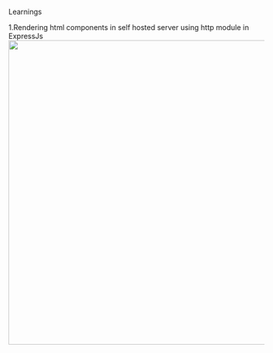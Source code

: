 Learnings 

1.Rendering html components in self hosted server using http module in ExpressJs
<img src="![image](https://github.com/sumit-1803/NodeJs-and-ExpressJs-/assets/109499057/794acb48-96ac-4517-b09c-98c4f992db60)
" height="600" width="1200">
